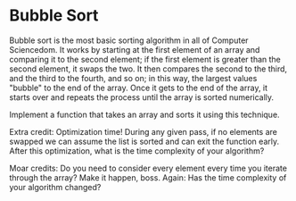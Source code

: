 # Bubble Sort

Bubble sort is the most basic sorting algorithm in all of Computer Sciencedom. It works by starting at the first element of an array and comparing it to the second element; if the first element is greater than the second element, it swaps the two. It then compares the second to the third, and the third to the fourth, and so on; in this way, the largest values "bubble" to the end of the array. Once it gets to the end of the array, it starts over and repeats the process until the array is sorted numerically.

Implement a function that takes an array and sorts it using this technique.

Extra credit: Optimization time! During any given pass, if no elements are swapped we can assume the list is sorted and can exit the function early. After this optimization, what is the time complexity of your algorithm?

Moar credits: Do you need to consider every element every time you iterate through the array? Make it happen, boss. Again: Has the time complexity of your algorithm changed?
